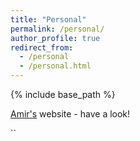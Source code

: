 ```yaml
---
title: "Personal"
permalink: /personal/
author_profile: true
redirect_from:
  - /personal
  - /personal.html
---
```


{% include base_path %}

[Amir's](https://www.amirbar.net/) website - have a look!

``